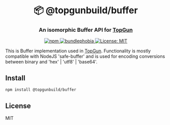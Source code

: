 <h1 align="center" style="border-bottom: none;">📦 @topgunbuild/buffer</h1>
<h3 align="center">An isomorphic Buffer API for <a href="https://github.com/TopGunBuild/topgun">TopGun</a></h3>

<p align="center">
  <a href="https://npm.im/@topgunbuild/buffer">
    <img alt="npm" src="https://badgen.net/npm/v/@topgunbuild/buffer">
  </a>
  <a href="https://bundlephobia.com/result?p=@topgunbuild/buffer">
    <img alt="bundlephobia" src="https://img.shields.io/bundlephobia/minzip/@topgunbuild/buffer.svg">
  </a>
  <a href="https://opensource.org/licenses/MIT">
      <img alt="License: MIT" src="https://img.shields.io/badge/License-MIT-yellow.svg">
  </a>
</p>

This is Buffer implementation used in <a href="https://github.com/TopGunBuild/topgun">TopGun</a>. Functionality is mostly compatible with NodeJS 'safe-buffer' and is used for encoding conversions between binary and 'hex' | 'utf8' | 'base64'.

## Install

```bash
npm install @topgunbuild/buffer
```

## License

MIT

